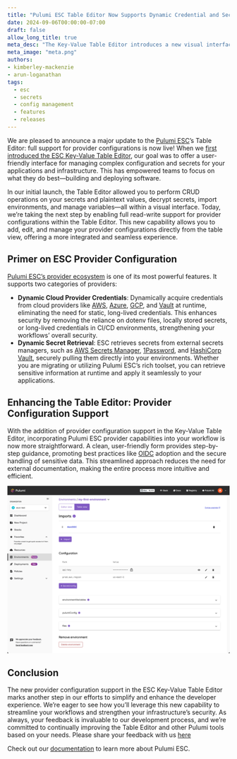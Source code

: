 ```yaml
---
title: "Pulumi ESC Table Editor Now Supports Dynamic Credential and Secret Integrations"
date: 2024-09-06T00:00:00-07:00
draft: false
allow_long_title: true
meta_desc: "The Key-Value Table Editor introduces a new visual interface for managing provider configuration using Pulumi ESC."
meta_image: "meta.png"
authors:
- kimberley-mackenzie
- arun-loganathan
tags:
  - esc
  - secrets
  - config management
  - features
  - releases
---
```


We are pleased to announce a major update to the [Pulumi ESC](/product/esc)’s Table Editor: full support for provider configurations is now live! When we [first introduced the ESC Key-Value Table Editor](/blog/esc-key-value-table-editor-launch), our goal was to offer a user-friendly interface for managing complex configuration and secrets for your applications and infrastructure. This has empowered teams to focus on what they do best—building and deploying software.

In our initial launch, the Table Editor allowed you to perform CRUD operations on your secrets and plaintext values, decrypt secrets, import environments, and manage variables—all within a visual interface. Today, we’re taking the next step by enabling full read-write support for provider configurations within the Table Editor. This new capability allows you to add, edit, and manage your provider configurations directly from the table view, offering a more integrated and seamless experience.

<!--more-->

## Primer on ESC Provider Configuration

[Pulumi ESC’s provider ecosystem](/docs/esc/providers/) is one of its most powerful features. It supports two categories of providers:

- **Dynamic Cloud Provider Credentials**:  Dynamically acquire credentials from cloud providers like [AWS](/docs/esc/providers/aws-login/), [Azure](/docs/esc/providers/azure-login/), [GCP](/docs/esc/providers/gcp-login/), and [Vault](/docs/esc/providers/vault-login/) at runtime, eliminating the need for static, long-lived credentials. This enhances security by removing the reliance on dotenv files, locally stored secrets, or long-lived credentials in CI/CD environments, strengthening your workflows’ overall security.
- **Dynamic Secret Retrieval**: ESC retrieves secrets from external secrets managers, such as [AWS Secrets Manager](/docs/esc/providers/aws-secrets/), [1Password](/docs/esc/providers/1password-secrets/), and [HashiCorp Vault](/docs/esc/providers/vault-login/), securely pulling them directly into your environments. Whether you are migrating or utilizing Pulumi ESC’s rich toolset, you can retrieve sensitive information at runtime and apply it seamlessly to your applications.

## Enhancing the Table Editor: Provider Configuration Support

With the addition of provider configuration support in the Key-Value Table Editor, incorporating Pulumi ESC provider capabilities into your workflow is now more straightforward. A clean, user-friendly form provides step-by-step guidance, promoting best practices like [OIDC](/docs/pulumi-cloud/oidc/) adoption and the secure handling of sensitive data. This streamlined approach reduces the need for external documentation, making the entire process more intuitive and efficient.

![Key-Value Table Editor](esc-key-value-table-editor.png)

## Conclusion

The new provider configuration support in the ESC Key-Value Table Editor marks another step in our efforts to simplify and enhance the developer experience. We’re eager to see how you’ll leverage this new capability to streamline your workflows and strengthen your infrastructure’s security. As always, your feedback is invaluable to our development process, and we’re committed to continually improving the Table Editor and other Pulumi tools based on your needs. Please share your feedback with us [here](https://github.com/pulumi/esc/issues/new/choose)

Check out our [documentation](/docs/esc) to learn more about Pulumi ESC.
